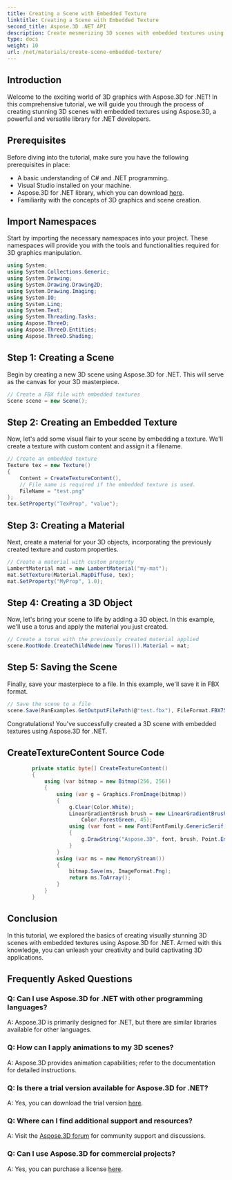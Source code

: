 ```yaml
---
title: Creating a Scene with Embedded Texture
linktitle: Creating a Scene with Embedded Texture
second_title: Aspose.3D .NET API
description: Create mesmerizing 3D scenes with embedded textures using Aspose.3D for .NET. Follow our step-by-step guide for stunning results.
type: docs
weight: 10
url: /net/materials/create-scene-embedded-texture/
---
```

## Introduction
Welcome to the exciting world of 3D graphics with Aspose.3D for .NET! In this comprehensive tutorial, we will guide you through the process of creating stunning 3D scenes with embedded textures using Aspose.3D, a powerful and versatile library for .NET developers.
## Prerequisites
Before diving into the tutorial, make sure you have the following prerequisites in place:
- A basic understanding of C# and .NET programming.
- Visual Studio installed on your machine.
- Aspose.3D for .NET library, which you can download [here](https://releases.aspose.com/3d/net/).
- Familiarity with the concepts of 3D graphics and scene creation.
## Import Namespaces
Start by importing the necessary namespaces into your project. These namespaces will provide you with the tools and functionalities required for 3D graphics manipulation.
```csharp
using System;
using System.Collections.Generic;
using System.Drawing;
using System.Drawing.Drawing2D;
using System.Drawing.Imaging;
using System.IO;
using System.Linq;
using System.Text;
using System.Threading.Tasks;
using Aspose.ThreeD;
using Aspose.ThreeD.Entities;
using Aspose.ThreeD.Shading;
```
## Step 1: Creating a Scene
Begin by creating a new 3D scene using Aspose.3D for .NET. This will serve as the canvas for your 3D masterpiece.
```csharp
// Create a FBX file with embedded textures
Scene scene = new Scene();
```
## Step 2: Creating an Embedded Texture
Now, let's add some visual flair to your scene by embedding a texture. We'll create a texture with custom content and assign it a filename.
```csharp
// Create an embedded texture
Texture tex = new Texture()
{
    Content = CreateTextureContent(),
    // File name is required if the embedded texture is used.
    FileName = "test.png"
};
tex.SetProperty("TexProp", "value");
```
## Step 3: Creating a Material
Next, create a material for your 3D objects, incorporating the previously created texture and custom properties.
```csharp
// Create a material with custom property
LambertMaterial mat = new LambertMaterial("my-mat");
mat.SetTexture(Material.MapDiffuse, tex);
mat.SetProperty("MyProp", 1.0);
```
## Step 4: Creating a 3D Object
Now, let's bring your scene to life by adding a 3D object. In this example, we'll use a torus and apply the material you just created.
```csharp
// Create a torus with the previously created material applied
scene.RootNode.CreateChildNode(new Torus()).Material = mat;
```
## Step 5: Saving the Scene
Finally, save your masterpiece to a file. In this example, we'll save it in FBX format.
```csharp
// Save the scene to a file
scene.Save(RunExamples.GetOutputFilePath(@"test.fbx"), FileFormat.FBX7500ASCII);
```
Congratulations! You've successfully created a 3D scene with embedded textures using Aspose.3D for .NET.
## CreateTextureContent Source Code
```csharp
        private static byte[] CreateTextureContent()
        {
            using (var bitmap = new Bitmap(256, 256))
            {
                using (var g = Graphics.FromImage(bitmap))
                {
                    g.Clear(Color.White);
                    LinearGradientBrush brush = new LinearGradientBrush(new Rectangle(0, 0, 128, 128), Color.Moccasin,
                        Color.ForestGreen, 45);
                    using (var font = new Font(FontFamily.GenericSerif, 40))
                    {
                        g.DrawString("Aspose.3D", font, brush, Point.Empty);
                    }
                }
                using (var ms = new MemoryStream())
                {
                    bitmap.Save(ms, ImageFormat.Png);
                    return ms.ToArray();
                }
            }
        }
```
## Conclusion
In this tutorial, we explored the basics of creating visually stunning 3D scenes with embedded textures using Aspose.3D for .NET. Armed with this knowledge, you can unleash your creativity and build captivating 3D applications.

## Frequently Asked Questions

### Q: Can I use Aspose.3D for .NET with other programming languages?
A: Aspose.3D is primarily designed for .NET, but there are similar libraries available for other languages.
### Q: How can I apply animations to my 3D scenes?
A: Aspose.3D provides animation capabilities; refer to the documentation for detailed instructions.
### Q: Is there a trial version available for Aspose.3D for .NET?
A: Yes, you can download the trial version [here](https://releases.aspose.com/).
### Q: Where can I find additional support and resources?
A: Visit the [Aspose.3D forum](https://forum.aspose.com/c/3d/18) for community support and discussions.
### Q: Can I use Aspose.3D for commercial projects?
A: Yes, you can purchase a license [here](https://purchase.aspose.com/buy).
